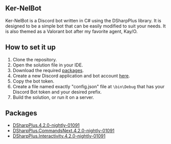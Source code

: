 ## Ker-NelBot
Ker-NelBot is a Discord bot written in C# using the DSharpPlus library. It is designed to be a simple bot that can be easily modified to suit your needs. It is also themed as a Valorant bot after my favorite agent, Kay/O.

## How to set it up
1) Clone the repository.
2) Open the solution file in your IDE.
3) Download the required [packages](https://github.com/carterawebb/Ker-NelBot#Packages).
4) Create a new Discord application and bot account [here](https://discord.com/developers/applications).
5) Copy the bot token.
6) Create a file named exactly "config.json" file at `\bin\Debug` that has your Discord Bot token and your desired prefix.
7) Build the solution, or run it on a server.

## Packages
 - [DSharpPlus.4.2.0-nightly-01091](https://www.nuget.org/packages/DSharpPlus/4.2.0-nightly-01094)
 - [DSharpPlus.CommandsNext.4.2.0-nightly-01091](https://www.nuget.org/packages/DSharpPlus.CommandsNext/4.2.0-nightly-01094)
 - [DSharpPlus.Interactivity.4.2.0-nightly-01091](https://www.nuget.org/packages/DSharpPlus.Interactivity/4.2.0-nightly-01094)

